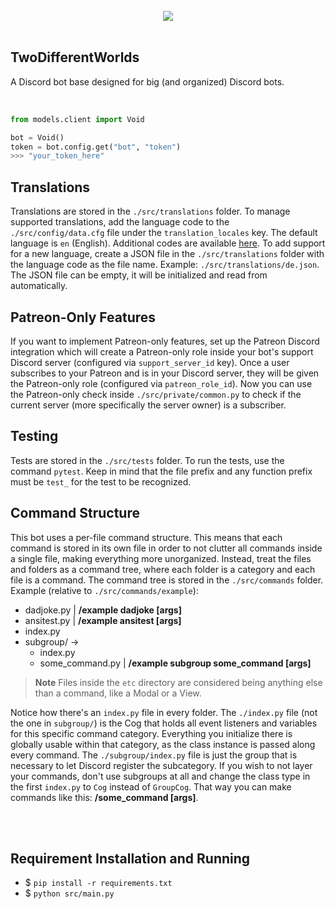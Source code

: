 <br/>

<div align="center">
    <img src="https://img.shields.io/static/v1?label=discord help&message=qxh&color=7289d9" />
</div>

<br/>

## TwoDifferentWorlds
A Discord bot base designed for big (and organized) Discord bots.


<br/>

```python
from models.client import Void

bot = Void()
token = bot.config.get("bot", "token")
>>> "your_token_here"
```

## Translations
Translations are stored in the `./src/translations` folder. To manage supported translations, add the language code to the `./src/config/data.cfg` file under the `translation_locales` key. The default language is `en` (English).
Additional codes are available [here](https://www.science.co.il/language/Locale-codes.php). To add support for a new language, create a JSON file in the `./src/translations` folder with the language code as the file name. Example: `./src/translations/de.json`. The JSON file can be empty, it will be initialized and read from automatically.

## Patreon-Only Features
If you want to implement Patreon-only features, set up the Patreon Discord integration which will create a Patreon-only role inside your bot's support Discord server (configured via `support_server_id` key). Once a user subscribes to your Patreon and is in your Discord server, they will be given the Patreon-only role (configured via `patreon_role_id`). Now you can use the Patreon-only check inside `./src/private/common.py` to check if the current server (more specifically the server owner) is a subscriber.

## Testing
Tests are stored in the `./src/tests` folder. To run the tests, use the command `pytest`. Keep in mind that the file prefix and any function prefix must be `test_` for the test to be recognized.

## Command Structure
This bot uses a per-file command structure. This means that each command is stored in its own file in order to not clutter all commands inside a single file, making everything more unorganized. Instead, treat the files and folders as a command tree, where each folder is a category and each file is a command. The command tree is stored in the `./src/commands` folder. Example (relative to `./src/commands/example`):

- dadjoke.py | **/example dadjoke [args]**
- ansitest.py | **/example ansitest [args]**
- index.py
- subgroup/ ->
    - index.py
    - some_command.py | **/example subgroup some_command [args]**

> **Note**
> Files inside the `etc` directory are considered being anything else than a command, like a Modal or a View.

Notice how there's an `index.py` file in every folder. The `./index.py` file (not the one in `subgroup/`) is the Cog that holds all event listeners and variables for this specific command category. Everything you initialize there is globally usable within that category, as the class instance is passed along every command. The `./subgroup/index.py` file is just the group that is necessary to let Discord register the subcategory. If you wish to not layer your commands, don't use subgroups at all and change the class type in the first `index.py` to `Cog` instead of `GroupCog`. That way you can make commands like this: **/some_command [args]**.


<br/>
<br/>

## Requirement Installation and Running
-   $ `pip install -r requirements.txt`
-   $ `python src/main.py`
